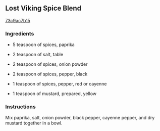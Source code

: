 ## Lost Viking Spice Blend

[73c9ac7b15](http://allrecipes.com/recipe/lost-viking-spice-blend/)

### Ingredients

 - 5 teaspoon of spices, paprika

 - 2 teaspoon of salt, table

 - 2 teaspoon of spices, onion powder

 - 2 teaspoon of spices, pepper, black

 - 1 teaspoon of spices, pepper, red or cayenne

 - 1 teaspoon of mustard, prepared, yellow

### Instructions

Mix paprika, salt, onion powder, black pepper, cayenne pepper, and dry mustard together in a bowl.